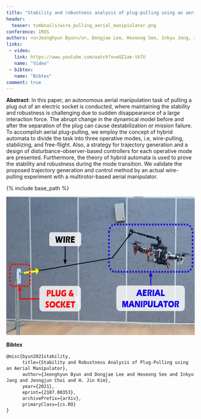 ```yaml
---
title: "Stability and robustness analysis of plug-pulling using an aerial manipulator  "
header:
  teaser: tumbnails/wire_pulling_aerial_manipiulator.png
conference: IROS
authors: <u>Jeonghyun Byun</u>, Dongjae Lee, Hoseong Seo, Inkyu Jang, Jeongjun Choi, and H. Jin Kim
links:
 - video:
   link: https://www.youtube.com/watch?v=eQZ1ae-tb7U
   name: "Video"
 - bibtex: 
   name: "Bibtex"
comment: true
---
```


**Abstract**: In this paper, an autonomous aerial manipulation task of pulling a plug out of an electric socket is conducted, where maintaining the stability and robustness is challenging due to sudden disappearance of a large interaction force. The abrupt change in the dynamical model before and after the separation of the plug can cause destabilization or mission failure. To accomplish aerial plug-pulling, we employ the concept of hybrid automata to divide the task into three operative modes, i.e, wire-pulling, stabilizing, and free-flight. Also, a strategy for trajectory generation and a design of disturbance-observer-based controllers for each operative mode are presented. Furthermore, the theory of hybrid automata is used to prove the stability and robustness during the mode transition. We validate the proposed trajectory generation and control method by an actual wire-pulling experiment with a multirotor-based aerial manipulator.

{% include base_path %}


<center><img src="/images/tumbnails/wire_pulling_aerial_manipiulator.png" width="649" height="369"></center>


**Bibtex** <a id="bibtex"></a>
```
@misc{byun2021stability,
      title={Stability and Robustness Analysis of Plug-Pulling using an Aerial Manipulator}, 
      author={Jeonghyun Byun and Dongjae Lee and Hoseong Seo and Inkyu Jang and Jeongjun Choi and H. Jin Kim},
      year={2021},
      eprint={2107.00353},
      archivePrefix={arXiv},
      primaryClass={cs.RO}
}
```
